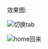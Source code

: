 效果图:

![切换tab](../../ImageResource/THQFlakeView_resource/切换tab.gif)

![home回来](../../ImageResource/THQFlakeView_resource/home回来.gif)

### 